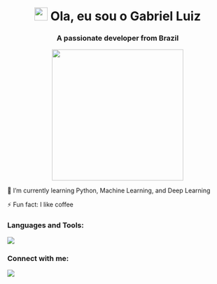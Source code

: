 <h1 align="center"><img src="https://raw.githubusercontent.com/MartinHeinz/MartinHeinz/master/wave.gif" width="30px"> Ola, eu sou o Gabriel Luiz</h1>
<h3 align="center">A passionate developer from Brazil</h3>
<p align="center">
  <img src="https://miro.medium.com/v2/resize:fit:1400/0*C-cPP9D2MIyeexAT.gif" width="300px">
</p>
<p align="left">🌱 I’m currently learning Python, Machine Learning, and Deep Learning</p>
<p align="left">⚡ Fun fact: I like coffee</p>

<h3 align="left">Languages and Tools:</h3>
<p align="left">
  <a href="https://skillicons.dev">
    <img src="https://skillicons.dev/icons?i=html,css,js,ts,c,php,react,nodejs,python" />
  </a>
</p>
<h3 align="left">Connect with me:</h3>
<p align="left">
  <a href="https://www.linkedin.com/in/gabriel-luiz-gomes-4549b4232/">
    <img src="https://skillicons.dev/icons?i=linkedin" />
  </a>
</p>
